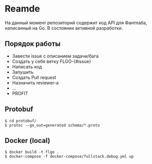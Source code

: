 # Reamde
На данный момент репозиторий содержит код API для Фантлаба, написанный на Go. В состоянии активной разработки.

## Порядок работы
- Завести issue с описанием задачи/бага
- Создать у себя ветку FLGO-{#issue}
- Написать код
- Запушить
- Создать Pull request
- Назначить reviewer-а
- ...
- PROFIT

## Protobuf

```console
$ cd protobuf/
$ protoc --go_out=generated schema/*.proto
```

## Docker (local)

```console
$ docker build -t flgo .
$ docker-compose -f docker-compose/fullstack.debug.yml up
```
